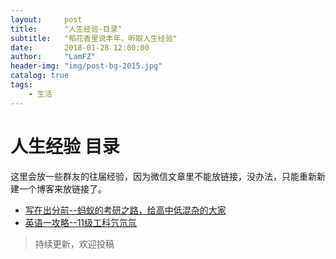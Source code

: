 ```yaml
---
layout:     post
title:      "人生经验-目录"
subtitle:   "稻花香里说丰年，听取人生经验"
date:       2018-01-28 12:00:00
author:     "LamFZ"
header-img: "img/post-bg-2015.jpg"
catalog: true
tags:
    - 生活
---
```


# 人生经验  目录
这里会放一些群友的往届经验，因为微信文章里不能放链接，没办法，只能重新新建一个博客来放链接了。
* [写在出分前--蚂蚁的考研之路，给高中低混杂的大家](https://linfangzhi.github.io/2018/01/28/%E8%9A%82%E8%9A%81/)
* [英语一攻略--11级工科氕氘氚](https://linfangzhi.github.io/2018/01/28/%E8%8B%B1%E8%AF%AD/)

> 持续更新，欢迎投稿
